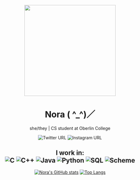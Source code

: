 <div id="header" align="center">
  <img src="https://media.giphy.com/media/nH4gkGs2XKJSLbiAns/giphy.gif" width="300"/>
</div>
<div id="main" align="center">
  <h1>Nora ( ^_^)／</h1>
  <p> she/they | CS student at Oberlin College</p>
  <p> <img alt="Twitter URL" src="https://img.shields.io/twitter/url?label=%40noradreamr&style=social&url=https%3A%2F%2Ftwitter.com%2Fnoradreamr">  <img alt="Instagram URL" src="https://img.shields.io/twitter/url?label=%40daedreamr_&logo=Instagram&style=social&url=https%3A%2F%2Fwww.instagram.com%2Fdaedreamr_%2F">
  <h2>I work in:
    <br>
<img src="https://img.shields.io/badge/-C-000000?style=flat&amp;logo=C" alt="C">
<img src="https://img.shields.io/badge/-C++-000000?style=flat&amp;logo=C%2B%2B&amp;logoColor=00599C" alt="C++">
<img src="https://img.shields.io/badge/-Java-000000?style=flat&amp;logo=Java&amp;logoColor=007396" alt="Java">
<img src="https://img.shields.io/badge/-Python-000000?style=flat&amp;logo=python" alt="Python">
<img src="https://img.shields.io/badge/-SQL-000000?style=flat&amp;logo=MySQL" alt="SQL">
  <img src="https://img.shields.io/badge/-Scheme-000000?style=flat&amp;logo=Racket" alt="Scheme"> 
    </br>
  </h2>
  </div>
  <div id="stats" align="center">
  
[![Nora's GitHub stats](https://github-readme-stats.vercel.app/api?username=noradream&theme=tokyonight)](https://github.com/noradream/github-readme-stats) 
[![Top Langs](https://github-readme-stats.vercel.app/api/top-langs/?username=noradream&theme=tokyonight)](https://github.com/noradream/github-readme-stats) 
  </div>
